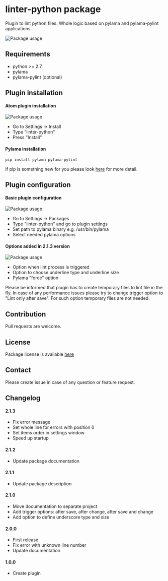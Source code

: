 # linter-python package

Plugin to lint python files. Whole logic based on pylama and pylama-pylint applications.

![Package usage](https://raw.githubusercontent.com/pchomik/linter-python-doc/master/img/example.gif)

## Requirements

* python >= 2.7
* pylama
* pylama-pylint (optional)

## Plugin installation

#### Atom plugin installation

![Package usage](https://raw.githubusercontent.com/pchomik/linter-python-doc/master/img/install.gif)

* Go to Settings -> Install
* Type "linter-python"
* Press "Install"

#### Pylama installation

```
pip install pylama pylama-pylint
```

If pip is something new for you please look [here](https://pip.pypa.io/en/stable/installing/) for more detail.

## Plugin configuration

#### Basic plugin configuration

![Package usage](https://raw.githubusercontent.com/pchomik/linter-python-doc/master/img/config.gif)

* Go to Settings -> Packages
* Type "linter-python" and go to plugin settings
* Set path to pylama binary e.g. /usr/bin/pylama
* Select needed pylama options

#### Options added in 2.1.3 version

![Package usage](https://raw.githubusercontent.com/pchomik/linter-python-doc/master/img/2.1.3.gif)

* Option when lint process is triggered
* Option to choose underline type and underline size
* Pylama "force" option

Please be informed that plugin has to create temporary files to lint file in the fly. In case of any performance issues please try
to change trigger option to "Lint only after save". For such option temporary files are not needed.

## Contribution

Pull requests are welcome.

## License

Package license is available [here](https://raw.githubusercontent.com/pchomik/linter-python/master/LICENSE.md)

## Contact

Please create issue in case of any question or feature request.

## Changelog

#### 2.1.3
* Fix error message
* Set whole line for errors with position 0
* Set items order in settings window
* Speed up startup

#### 2.1.2
* Update package documentation

#### 2.1.1
* Update package description

#### 2.1.0
* Move documentation to separate project
* Add trigger options: after save, after change, after save and change
* Add option to define underscore type and size

#### 2.0.0
* First release
* Fix error with unknown line number
* Update documentation

#### 1.0.0
* Create plugin
